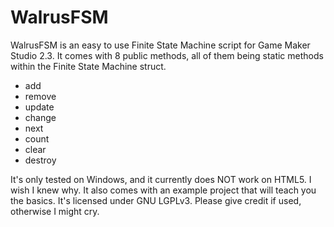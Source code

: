 # WalrusFSM

WalrusFSM is an easy to use Finite State Machine script for Game Maker Studio 2.3.
It comes with 8 public methods, all of them being static methods within the Finite State Machine struct.
- add
- remove
- update
- change
- next
- count
- clear
- destroy

It's only tested on Windows, and it currently does NOT work on HTML5. I wish I knew why. It also comes with an example project that will teach you the basics.
It's licensed under GNU LGPLv3. Please give credit if used, otherwise I might cry.